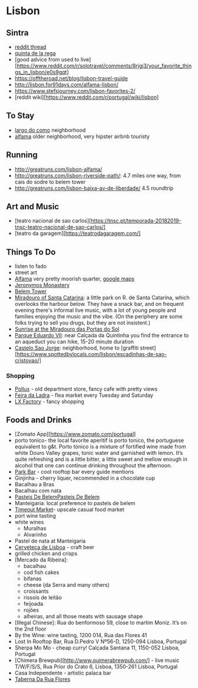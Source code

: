 # Lisbon
## Sintra
* [reddit thread][1]
* [quinta de la rega]
* [good advice from used to live][https://www.reddit.com/r/solotravel/comments/8rjgj3/your_favorite_things_in_lisbon/e0s9gqt]
* https://offtheroad.net/blog/lisbon-travel-guide
* http://lisbon.for91days.com/alfama-lisbon/
* https://www.stefsjourney.com/lisbon-favorites-2/
* [reddit wiki][https://www.reddit.com/r/portugal/wiki/lisbon]

## To Stay
* [largo do como] neighborhood
* [alfama] older neighborhood, very hipster airbnb touristy

## Running
* http://greatruns.com/lisbon-alfama/
* http://greatruns.com/lisbon-riverside-path/: 4.7 miles one way, from cais do sodre to belem tower
* http://greatruns.com/lisbon-baixa-av-de-liberdade/ 4.5 roundtrip

## Art and Music
* [teatro nacional de sao carlos][https://tnsc.pt/temporada-20182019-tnsc-teatro-nacional-de-sao-carlos/]
* [teatro da garagem][https://teatrodagaragem.com/]

## Things To Do
* listen to fado
* street art
* [Alfama] very pretty moorish quarter, [google maps][gmaps alfama]
* [Jeronymos Monastery][jeronymos gmaps]
* [Belem Tower][belem tower gmaps]
* [Miradouro of Santa Catarina][santa catarina gmaps]: a little park on R. de Santa Catarina, which overlooks the harbour below. They have a snack bar, and on frequent evening there's informal live music, with a lot of young people and families enjoying the music and the vibe. (On the periphery are some folks trying to sell you drugs, but they are not insistent.)
* [Sunrise at the Miradouro das Portas do Sol][das portas gmaps]
* [Parque Eduardo VII][Parque Eduardo VII gmaps]: near Calçada da Quintinha you find the entrance to an aqueduct you can hike, 15-20 minute duration
* [Castelo Sao Jorge][Castelo Sao Jorge gmaps]: neighborhood, home to [graffiti street][https://www.spottedbylocals.com/lisbon/escadinhas-de-sao-cristovao/]

### Shopping
* [Pollux] - old department store, fancy cafe with pretty views
* [Feira da Ladra] - flea market every Tuesday and Saturday
* [LX Factory][LX Factory gmaps] - fancy shopping

## Foods and Drinks
* [Zomato App][https://www.zomato.com/portugal]
*  porto tonico- the local favorite aperitif is porto tonico, the portuguese equivalent to g&t. Porto tónico is a mixture of fortified wine made from white Douro Valley grapes, tonic water and garnished with lemon. It’s quite refreshing and is a little bitter, a little sweet and mellow enough in alcohol that one can continue drinking throughout the afternoon.
* [Park Bar] - cool rooftop bar every guide mentions
* Ginjinha - cherry liquer, recommended in a chocolate cup
* Bacalhau a Bras
* Bacalhau com nata
* [Pasteis De Belem](https://pasteisdebelem.pt/en/)[Pasteis De Belem][gmaps pasteis]
* Manteigaria: local preference to pasteis de belem
* [Timeout Market][timeout gmaps]- upscale casual food market
* port wine tasting
* white wines
  - Muralhas
  - Alvarinho
* Pastel de nata at Manteigaria
* [Cerveteca de Lisboa][Cerveteca de Lisboa gmaps] - craft beer
* grilled chicken and crisps
* [Mercado da Ribeira]:
  - bacalhau
  - cod fish cakes
  - bifanas
  - cheese (da Serra and many others)
  - croissants
  - rissois de leitão
  - feijoada
  - rojões
  - alheiras, and all those meats with sausage shape
* [Illegal Chinese]: Rua do benformoso 59, close to martim Moniz. It’s on the 2nd floor
* By the Wine: wine tasting, 1200 014, Rua das Flores 41
* Lost In Rooftop Bar,  Rua D.Pedro V Nº56-D, 1250-094 Lisboa, Portugal
* Sherpa Mo Mo - cheap curry! Calçada Santana 11, 1150-052 Lisboa, Portugal
* [Chimera Brewpub][http://www.quimerabrewpub.com/] - live music T/W/F/S/S, Rua Prior do Crato 6, Lisboa, 1350-261 Lisboa, Portugal
* Casa Independente - artistic palaca bar
* [Taberna Da Rua Flores][taberna da rua flores]

[1]: https://www.reddit.com/r/solotravel/comments/8rjgj3/your_favorite_things_in_lisbon/e0s0sqt
[quinta de la rega]: https://www.lisboa.es/que-ver/quinta-da-regaleira/
[das portas gmaps]: https://www.google.com/maps/place/Miradouro+das+Portas+do+Sol/@38.7119365,-9.1321916,17z/data=!4m12!1m6!3m5!1s0xd193476669b0c97:0xbb86a342b289f3c2!2sMiradouro+das+Portas+do+Sol!8m2!3d38.7119365!4d-9.1300029!3m4!1s0xd193476669b0c97:0xbb86a342b289f3c2!8m2!3d38.7119365!4d-9.1300029]
[Park Bar]: https://www.google.com/maps/place/PARK+Bar/@38.710747,-9.1498792,17z/data=!4m12!1m6!3m5!1s0xd19348043a3521f:0x3a9decd2fb926bcd!2sPARK+Bar!8m2!3d38.710747!4d-9.1476905!3m4!1s0xd19348043a3521f:0x3a9decd2fb926bcd!8m2!3d38.710747!4d-9.1476905
[Pollux]: https://www.google.com/maps/place/Sociedade+Pollux,+S.A/@38.7127545,-9.1388532,17z/data=!3m1!4b1!4m7!3m6!1s0xd193478656cbcc5:0x21591b3999cfc41a!8m2!3d38.7127545!4d-9.1366645!9m1!1b1
[Feira da Ladra]: https://www.golisbon.com/sight-seeing/feira-da-ladra.html
[Alfama]: https://lisbonlisboaportugal.com/Alfama-Lisbon/Alfama-district-lisbon.html
[gmaps alfama]: https://www.google.com/maps/place/Alfama,+Lisbon,+Portugal/@38.7119526,-9.1347468,16z/data=!3m1!4b1!4m5!3m4!1s0xd19347613ee43b5:0xc37964f5e5b83e8!8m2!3d38.7124976!4d-9.1303235?authuser=1
[gmaps pasteis]: https://www.google.com/maps/place/Past%C3%A9is+de+Bel%C3%A9m/@38.6975105,-9.2054163,17z/data=!3m1!4b1!4m5!3m4!1s0xd1ecb452efd715b:0xffeff6c6b46d9665!8m2!3d38.6975105!4d-9.2032276?authuser=1
[jeronymos gmaps]: https://www.google.com/maps/place/Jer%C3%B3nimos+Monastery/@38.6975105,-9.207605,16z/data=!4m12!1m6!3m5!1s0xd1ecb452efd715b:0xffeff6c6b46d9665!2zUGFzdMOpaXMgZGUgQmVsw6lt!8m2!3d38.6975105!4d-9.2032276!3m4!1s0x0:0x87755d348e96ebed!8m2!3d38.6978908!4d-9.2067039?authuser=1
[belem tower gmaps]: https://www.google.com/maps/place/Bel%C3%A9m+Tower/@38.6915837,-9.218166,17z/data=!4m12!1m6!3m5!1s0xd1ecb42c3c29c4b:0x3002dcadcf52513f!2sBel%C3%A9m+Tower!8m2!3d38.6915837!4d-9.2159773!3m4!1s0xd1ecb42c3c29c4b:0x3002dcadcf52513f!8m2!3d38.6915837!4d-9.2159773?authuser=1
[timeout gmaps]: https://www.google.com/maps/place/Time+Out+Market/@38.7070746,-9.154672,15z/data=!4m5!3m4!1s0xd193487595e6075:0x138fe14e4972dc92!8m2!3d38.7070745!4d-9.1459173?authuser=1
[santa catarina gmaps]: https://www.google.com/maps/place/Miradouro+de+Santa+Catarina/@38.7070746,-9.154672,15z/data=!4m12!1m6!3m5!1s0xd193487595e6075:0x138fe14e4972dc92!2sTime+Out+Market!8m2!3d38.7070745!4d-9.1459173!3m4!1s0xd193480f05a9bb1:0x31d56271140093eb!8m2!3d38.7094723!4d-9.1476578?authuser=1
[Parque Eduardo VII gmaps]: https://www.google.com/maps/place/Eduardo+VII/@38.7283001,-9.1548715,17z/data=!3m1!4b1!4m5!3m4!1s0xd1933714bb401f5:0xa9b00861ee1aa2c2!8m2!3d38.7283001!4d-9.1526828
[largo do como]: https://www.google.com/maps/place/Largo+do+Carmo,+1200-092+Lisboa,+Portugal/@38.7117296,-9.1582718,14z/data=!4m13!1m7!3m6!1s0xd19347f380baabb:0x2745acbbb9643358!2sLargo+do+Carmo,+1200-092+Lisboa,+Portugal!3b1!8m2!3d38.7118549!4d-9.1410091!3m4!1s0xd19347f380baabb:0x2745acbbb9643358!8m2!3d38.7118549!4d-9.1410091?authuser=1
[Cerveteca de Lisboa gmaps]: https://www.google.com/maps/place/Cerveteca+Lisboa/@38.7151673,-9.1532519,17z/data=!3m1!4b1!4m5!3m4!1s0xd19337e804a192b:0xf3e1e08f50a6f517!8m2!3d38.7151673!4d-9.1510632?authuser=1
[LX Factory gmaps]: https://www.google.com/maps/place/LxFactory/@38.701977,-9.1805115,17z/data=!4m12!1m6!3m5!1s0xd1934af61dedbe5:0x33ebaaaa14f543ac!2sLxFactory!8m2!3d38.701977!4d-9.1783228!3m4!1s0xd1934af61dedbe5:0x33ebaaaa14f543ac!8m2!3d38.701977!4d-9.1783228?authuser=1
[Castelo Sao Jorge gmaps]: https://www.google.com/maps/place/Castelo+de+S.+Jorge/@38.7139092,-9.1378536,16z/data=!4m5!3m4!1s0xd193477b40ec39b:0xb4c0704199e433d7!8m2!3d38.7139092!4d-9.1334762?authuser=1
[taberna da rua flores]: https://www.tripadvisor.com/Restaurant_Review-g189158-d3384492-Reviews-Taberna_da_Rua_das_Flores-Lisbon_Lisbon_District_Central_Portugal.html